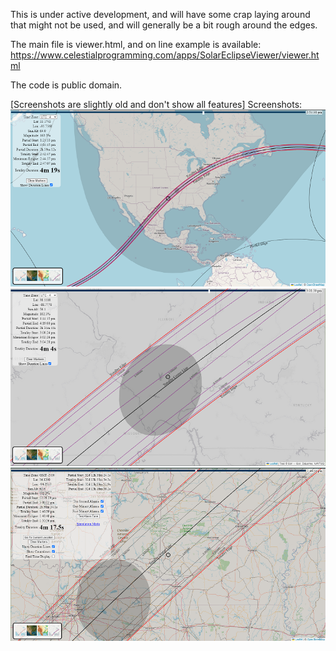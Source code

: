 This is under active development, and will have some crap laying around that might not
be used, and will generally be a bit rough around the edges.

The main file is viewer.html, and on line example is available: https://www.celestialprogramming.com/apps/SolarEclipseViewer/viewer.html

The code is public domain.

[Screenshots are slightly old and don't show all features]
Screenshots:
![screenshot1](https://raw.githubusercontent.com/gmiller123456/solareclipseviewer/main/images/screenshot1.png)
![screenshot2](https://raw.githubusercontent.com/gmiller123456/solareclipseviewer/main/images/screenshot2.png)
![screenshot2](https://raw.githubusercontent.com/gmiller123456/solareclipseviewer/main/images/screenshot3.png)
